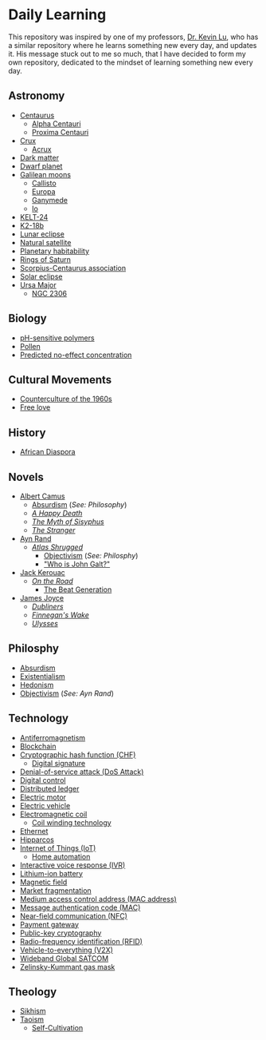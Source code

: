 # Daily Learning
This repository was inspired by one of my professors, [Dr. Kevin Lu](https://github.com/kevinwlu), who has a similar repository where he learns something new every day, and updates it. His message stuck out to me so much, that I have decided to form my own repository, dedicated to the mindset of learning something new every day.

## Astronomy
* [Centaurus](https://en.wikipedia.org/wiki/Centaurus)
  * [Alpha Centauri](https://en.wikipedia.org/wiki/Alpha_Centauri)
  * [Proxima Centauri](https://en.wikipedia.org/wiki/Proxima_Centauri) 
* [Crux](https://en.wikipedia.org/wiki/Crux)
  * [Acrux](https://en.wikipedia.org/wiki/Acrux)
* [Dark matter](https://en.wikipedia.org/wiki/Dark_matter)
* [Dwarf planet](https://en.wikipedia.org/wiki/Dwarf_planet)
* [Galilean moons](https://en.wikipedia.org/wiki/Galilean_moons)
  * [Callisto](https://en.wikipedia.org/wiki/Callisto_(moon))
  * [Europa](https://en.wikipedia.org/wiki/Europa_(moon))
  * [Ganymede](https://en.wikipedia.org/wiki/Ganymede_(moon))
  * [Io](https://en.wikipedia.org/wiki/Io_(moon))
* [KELT-24](https://en.wikipedia.org/wiki/KELT-24)
* [K2-18b](https://en.wikipedia.org/wiki/K2-18b)
* [Lunar eclipse](https://en.wikipedia.org/wiki/Lunar_eclipse)
* [Natural satellite](https://en.wikipedia.org/wiki/Natural_satellite)
* [Planetary habitability](https://en.wikipedia.org/wiki/Planetary_habitability)
* [Rings of Saturn](https://en.wikipedia.org/wiki/Rings_of_Saturn)
* [Scorpius-Centaurus association](https://en.wikipedia.org/wiki/Scorpius%E2%80%93Centaurus_association)
* [Solar eclipse](https://en.wikipedia.org/wiki/Solar_eclipse)
* [Ursa Major](https://en.wikipedia.org/wiki/Ursa_Major)
  * [NGC 2306](https://en.wikipedia.org/wiki/NGC_3206)

## Biology
* [pH-sensitive polymers](https://en.wikipedia.org/wiki/PH-sensitive_polymers)
* [Pollen](https://en.wikipedia.org/wiki/Pollen)
* [Predicted no-effect concentration](https://en.wikipedia.org/wiki/Predicted_no-effect_concentration)

## Cultural Movements
* [Counterculture of the 1960s](https://en.wikipedia.org/wiki/Counterculture_of_the_1960s)
* [Free love](https://en.wikipedia.org/wiki/Free_love)

## History
* [African Diaspora](https://en.wikipedia.org/wiki/African_diaspora)

## Novels 
* [Albert Camus](https://en.wikipedia.org/wiki/Albert_Camus)
  * [Absurdism](https://en.wikipedia.org/wiki/Absurdism) (*See: Philosophy*)
  * [*A Happy Death*](https://en.wikipedia.org/wiki/A_Happy_Death)
  * [*The Myth of Sisyphus*](https://en.wikipedia.org/wiki/The_Myth_of_Sisyphus)
  * [*The Stranger*](https://en.wikipedia.org/wiki/The_Stranger_(Camus_novel))
* [Ayn Rand](https://en.wikipedia.org/wiki/Ayn_Rand)
  * [*Atlas Shrugged*](https://en.wikipedia.org/wiki/Atlas_Shrugged)
    * [Objectivism](https://en.wikipedia.org/wiki/Objectivism) (*See: Philosphy*)
    * ["Who is John Galt?"](https://en.wikipedia.org/wiki/John_Galt)
* [Jack Kerouac](https://en.wikipedia.org/wiki/Jack_Kerouac)
  * [*On the Road*](https://en.wikipedia.org/wiki/On_the_Road)
    * [The Beat Generation](https://en.wikipedia.org/wiki/Beat_Generation)
* [James Joyce](https://en.wikipedia.org/wiki/James_Joyce)
  * [*Dubliners*](https://en.wikipedia.org/wiki/Dubliners)
  * [*Finnegan's Wake*](https://en.wikipedia.org/wiki/Finnegans_Wake)
  * [*Ulysses*](https://en.wikipedia.org/wiki/Ulysses_(novel))
 
## Philosphy
* [Absurdism](https://en.wikipedia.org/wiki/Absurdism)
* [Existentialism](https://en.wikipedia.org/wiki/Existentialism)
* [Hedonism](https://en.wikipedia.org/wiki/Hedonism)
* [Objectivism](https://en.wikipedia.org/wiki/Objectivism) (*See: Ayn Rand*)

## Technology
* [Antiferromagnetism](https://en.wikipedia.org/wiki/Antiferromagnetism)
* [Blockchain](https://en.wikipedia.org/wiki/Blockchain)
* [Cryptographic hash function (CHF)](https://en.wikipedia.org/wiki/Cryptographic_hash_function)
  * [Digital signature](https://en.wikipedia.org/wiki/Digital_signature)
* [Denial-of-service attack (DoS Attack)](https://en.wikipedia.org/wiki/Denial-of-service_attack)
* [Digital control](https://en.wikipedia.org/wiki/Digital_control)
* [Distributed ledger](https://en.wikipedia.org/wiki/Distributed_ledger)
* [Electric motor](https://en.wikipedia.org/wiki/Electric_motor)
* [Electric vehicle](https://en.wikipedia.org/wiki/Electric_vehicle)
* [Electromagnetic coil](https://en.wikipedia.org/wiki/Electromagnetic_coil)
  * [Coil winding technology](https://en.wikipedia.org/wiki/Coil_winding_technology) 
* [Ethernet](https://en.wikipedia.org/wiki/Ethernet)
* [Hipparcos](https://en.wikipedia.org/wiki/Hipparcos)
* [Internet of Things (IoT)](https://en.wikipedia.org/wiki/Internet_of_things)
  * [Home automation](https://en.wikipedia.org/wiki/Home_automation)
* [Interactive voice response (IVR)](https://en.wikipedia.org/wiki/Interactive_voice_response)
* [Lithium-ion battery](https://en.wikipedia.org/wiki/Lithium-ion_battery)
* [Magnetic field](https://en.wikipedia.org/wiki/Magnetic_field)
* [Market fragmentation](https://en.wikipedia.org/wiki/Market_fragmentation)
* [Medium access control address (MAC address)](https://en.wikipedia.org/wiki/MAC_address)
* [Message authentication code (MAC)](https://en.wikipedia.org/wiki/Message_authentication_code)
* [Near-field communication (NFC)](https://en.wikipedia.org/wiki/Near-field_communication)
* [Payment gateway](https://en.wikipedia.org/wiki/Payment_gateway)
* [Public-key cryptography](https://en.wikipedia.org/wiki/Public-key_cryptography)
* [Radio-frequency identification (RFID)](https://en.wikipedia.org/wiki/Radio-frequency_identification)
* [Vehicle-to-everything (V2X)](https://en.wikipedia.org/wiki/Vehicle-to-everything)
* [Wideband Global SATCOM](https://en.wikipedia.org/wiki/Wideband_Global_SATCOM)
* [Zelinsky-Kummant gas mask](https://en.wikipedia.org/wiki/Zelinsky-Kummant_gas_mask)

## Theology
* [Sikhism](https://en.wikipedia.org/wiki/Sikhism)
* [Taoism](https://en.wikipedia.org/wiki/Taoism)
  * [Self-Cultivation](https://en.wikipedia.org/wiki/Self-cultivation)
